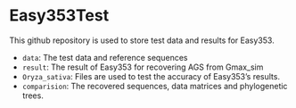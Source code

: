 # Easy353Test
This github repository is used to store test data and results for Easy353.

* `data`: The test data  and reference sequences
* `result`: The result of Easy353 for recovering AGS from Gmax_sim
* `Oryza_sativa`: Files are used to test the accuracy of Easy353’s results.
* `comparision`: The recovered sequences, data matrices and phylogenetic trees.
